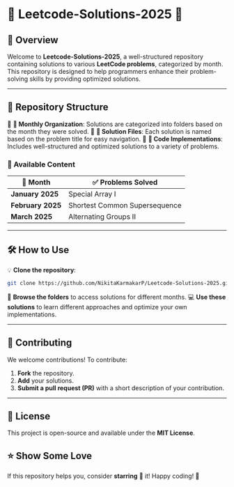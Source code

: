# 🌟 Leetcode-Solutions-2025 🌟

## 🚀 Overview
Welcome to **Leetcode-Solutions-2025**, a well-structured repository containing solutions to various **LeetCode problems**, categorized by month. This repository is designed to help programmers enhance their problem-solving skills by providing optimized solutions.

---

## 📂 Repository Structure
🔹 **📅 Monthly Organization**: Solutions are categorized into folders based on the month they were solved.
🔹 **📜 Solution Files**: Each solution is named based on the problem title for easy navigation.
🔹 **📝 Code Implementations**: Includes well-structured and optimized solutions to a variety of problems.

### 📌 Available Content
| 📅 Month         | ✅ Problems Solved |
|-----------------|------------------|
| **January 2025**  | Special Array I |
| **February 2025** | Shortest Common Supersequence |
| **March 2025**    | Alternating Groups II |

---

## 🛠 How to Use
💡 **Clone the repository**:
```bash
git clone https://github.com/NikitaKarmakarP/Leetcode-Solutions-2025.git
```
📂 **Browse the folders** to access solutions for different months.
💻 **Use these solutions** to learn different approaches and optimize your own implementations.

---

## 🤝 Contributing
We welcome contributions! To contribute:
1. **Fork** the repository.
2. **Add** your solutions.
3. **Submit a pull request (PR)** with a short description of your contribution.

---

## 📜 License
This project is open-source and available under the **MIT License**.

## ⭐ Show Some Love
If this repository helps you, consider **starring** 🌟 it! Happy coding! 🚀

